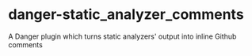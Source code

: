 # danger-static_analyzer_comments
A Danger plugin which turns static analyzers' output into inline Github comments
